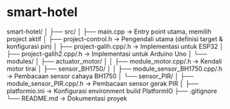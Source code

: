 # smart-hotel

smart-hotel/
│
├── src/
│   ├── main.cpp                 → Entry point utama, memilih project aktif
│   ├── project-control.h        → Pengendali utama (definisi target & konfigurasi pin)
│   ├── project-galih.cpp/.h     → Implementasi untuk ESP32
│   ├── project-galih2.cpp/.h    → Implementasi untuk Arduino Uno
│   └── modules/
│       ├── actuator_motor/
│       │   ├── module_motor.cpp/.h        → Kendali motor tirai
│       ├── sensor_BH1750/
│       │   ├── module_sensor_BH1750.cpp/.h → Pembacaan sensor cahaya BH1750
│       └── sensor_PIR/
│           ├── module_sensor_PIR.cpp/.h    → Pembacaan sensor gerak PIR
│
├── platformio.ini               → Konfigurasi environment build PlatformIO
├── .gitignore
└── README.md                    → Dokumentasi proyek

